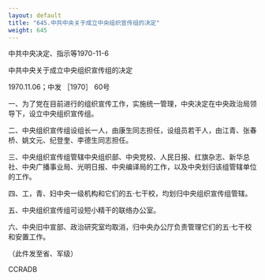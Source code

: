 ```yaml
---
layout: default
title: "645.中共中央关于成立中央组织宣传组的决定"
weight: 645
---
```


中共中央决定、指示等1970-11-6

中共中央关于成立中央组织宣传组的决定

1970.11.06；中发 ［1970］ 60号

一、为了党在目前进行的组织宣传工作，实施统一管理，中央决定在中央政治局领导下，设立中央组织宣传组。

二、中央组织宣传组设组长一人，由康生同志担任，设组员若干人，由江青、张春桥、姚文元、纪登奎、李德生同志担任。

三、中央组织宣传组管辖中央组织部、中央党校、人民日报、红旗杂志、新华总社、中央广播事业局、光明日报、中央编译局的工作，以及中央划归该组管辖单位的工作。

四、工，青、妇中央一级机构和它们的五·七干校，均划归中央组织宣传组管辖。

五、中央组织宣传组可设短小精干的联络办公室。

六、中央旧中宣部、政治研究室均取消，归中央办公厅负责管理它们的五·七干校和安置工作。

（此件发至省、军级）

CCRADB


